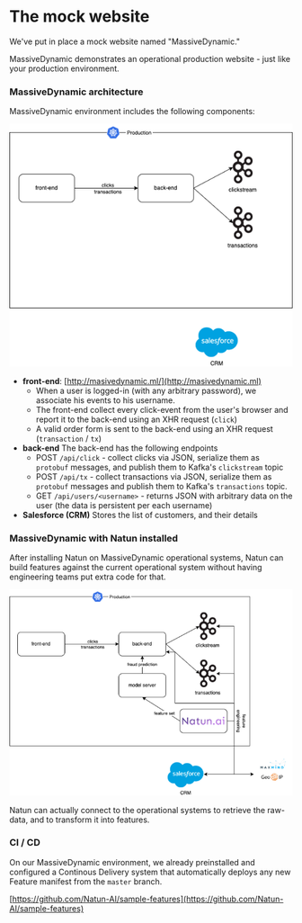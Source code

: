 # The mock website

We've put in place a mock website named "MassiveDynamic."

MassiveDynamic demonstrates an operational production website - just like your production environment.

### MassiveDynamic architecture

MassiveDynamic environment includes the following components:

![](<../assets/MassiveDynamic-without natun.drawio.png>)

* **front-end**: [http://masivedynamic.ml/](http://masivedynamic.ml)
  * When a user is logged-in (with any arbitrary password), we associate his events to his username.
  * The front-end collect every click-event from the user's browser and report it to the back-end using an XHR request (`click`)
  * A valid order form is sent to the back-end using an XHR request (`transaction` / `tx`)
* **back-end** The back-end has the following endpoints
  * POST `/api/click` - collect clicks via JSON, serialize them as `protobuf` messages, and publish them to Kafka's `clickstream` topic
  * POST `/api/tx` - collect transactions via JSON, serialize them as `protobuf` messages and publish them to Kafka's `transactions` topic.
  * GET `/api/users/<username>` - returns JSON with arbitrary data on the user (the data is persistent per each username)
* **Salesforce (CRM)** Stores the list of customers, and their details

### MassiveDynamic with Natun installed

After installing Natun on MassiveDynamic operational systems, Natun can build features against the current operational system without having engineering teams put extra code for that.

![MassiveDynamic with Natun installed](<../assets/MassiveDynamic-with natun.drawio.png>)

Natun can actually connect to the operational systems to retrieve the raw-data, and to transform it into features.



### CI / CD

On our MassiveDynamic environment, we already preinstalled and configured a Continous Delivery system that automatically deploys any new Feature manifest from the `master` branch.

[https://github.com/Natun-AI/sample-features](https://github.com/Natun-AI/sample-features)
